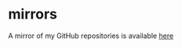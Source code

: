 mirrors
=======
A mirror of my GitHub repositories is available [here](https://lixef.norma.uberspace.de/git/)
